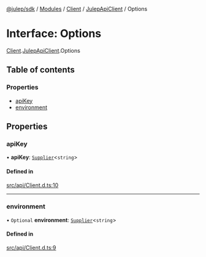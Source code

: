 [@julep/sdk](../README.md) / [Modules](../modules.md) / [Client](../modules/Client.md) / [JulepApiClient](../modules/Client.JulepApiClient.md) / Options

# Interface: Options

[Client](../modules/Client.md).[JulepApiClient](../modules/Client.JulepApiClient.md).Options

## Table of contents

### Properties

- [apiKey](Client.JulepApiClient.Options.md#apikey)
- [environment](Client.JulepApiClient.Options.md#environment)

## Properties

### apiKey

• **apiKey**: [`Supplier`](../modules/core_fetcher_Supplier.md#supplier)\<`string`\>

#### Defined in

[src/api/Client.d.ts:10](https://github.com/julep-ai/samantha-monorepo/blob/9aefd53/sdks/js/src/api/Client.d.ts#L10)

___

### environment

• `Optional` **environment**: [`Supplier`](../modules/core_fetcher_Supplier.md#supplier)\<`string`\>

#### Defined in

[src/api/Client.d.ts:9](https://github.com/julep-ai/samantha-monorepo/blob/9aefd53/sdks/js/src/api/Client.d.ts#L9)
